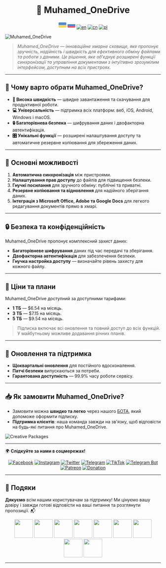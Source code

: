 <h1 align="center">🎨 Muhamed_OneDrive</h1> 

<div align="center">
  <a href="https://github.com/AndreMuhamed/Muhamed_OneDrive/blob/main/README.md" target="_blank"><img src="https://github.com/AndreMuhamed/Muhamed_OneDrive/blob/main/Language/298489_ukraine_ukraine.png?raw=true" alt="ua" width="25" height="25"></a>
  <a href="https://github.com/AndreMuhamed/Muhamed_OneDrive/blob/main/README_Russia.md" target="_blank"><img src="https://github.com/AndreMuhamed/Muhamed_OneDrive/blob/main/Language/298434_russia_russia.png?raw=true" alt="ru" width="25" height="25"></a>
  <a href="https://github.com/AndreMuhamed/Muhamed_OneDrive/blob/main/README_English.md" target="_blank"><img src="https://github.com/AndreMuhamed/Muhamed_Pro-Suite/blob/main/Language/298478_kingdom_united_kingdom_united.png?raw=true" alt="en" width="25" height="25"></a>
  <a href="https://github.com/AndreMuhamed/Muhamed_OneDrive/blob/main/README_Canadian.md" target="_blank"><img src="https://github.com/AndreMuhamed/Muhamed_Pro-Suite/blob/main/Language/298562_canada_canada.png?raw=true" alt="cn" width="25" height="25"></a>
  <a href="https://github.com/AndreMuhamed/Muhamed_OneDrive/blob/main/README_Polish.md" target="_blank"><img src="https://github.com/AndreMuhamed/Muhamed_Pro-Suite/blob/main/Language/298479_poland_poland.png?raw=true" alt="pl" width="25" height="25"></a>
</div>

![Muhamed_OneDrive](https://github.com/AndreMuhamed/Muhamed_Pro-Suite/blob/main/Plug-photo/%D0%A8%D0%B0%D0%B1%D0%BA%D0%B0%D0%9C%D1%83%D1%85%D0%B0%D0%BC%D0%B5%D0%B4%D0%B0copyUA.jpg?raw=true)

> *Muhamed_OneDrive — інноваційне хмарне сховище, яке пропонує зручність, надійність і швидкість для ефективного обміну файлами та роботи з даними. Це рішення, яке об'єднує розширені функції синхронізації та управління документами з інтуїтивно зрозумілим інтерфейсом, доступним на всіх пристроях.*

---

## 📌 Чому варто обрати Muhamed_OneDrive?

- **🚀 Висока швидкість** — швидке завантаження та скачування для продуктивної роботи.
- **💻 Універсальність** — підтримка всіх платформ: веб, iOS, Android, Windows і macOS.
- **🔒 Багаторівнева безпека** — шифрування даних і двофакторна автентифікація.
- **🎛 Унікальні функції** — розширені налаштування доступу та автоматичне резервне копіювання для збереження даних.

---

## 🎯 Основні можливості

1. **Автоматична синхронізація** між пристроями.
2. **Налаштування прав доступу** до файлів для підвищення безпеки.
3. **Гнучкі посилання** для зручного обміну: публічні та приватні.
4. **Резервне копіювання та відновлення** для надійного зберігання даних.
5. **Інтеграція з Microsoft Office, Adobe та Google Docs** для легкого редагування документів прямо в хмарі.

---

## 🔒 Безпека та конфіденційність

Muhamed_OneDrive пропонує комплексний захист даних:
- **Багаторівневе шифрування** даних під час передачі та зберігання.
- **Двофакторна автентифікація** для забезпечення безпеки.
- **Гнучка настройка доступу** — визначайте рівень захисту для кожного файлу.

---

## 💸 Ціни та плани

Muhamed_OneDrive доступний за доступними тарифами:
- **1 ТБ** — $6.54 на місяць.
- **3 ТБ** — $7.15 на місяць.
- **5 ТБ** — $9.54 на місяць.

> Підписка включає всі оновлення та повний доступ до всіх функцій. У майбутньому можливе додавання річних планів.

---

## 🔄 Оновлення та підтримка

- **Щоквартальні оновлення** для постійного вдосконалення.
- **Патчі безпеки** випускаються за потреби.
- **Гарантована доступність** — 99.9% часу роботи сервісу.

---

## 📥 **Як замовити Muhamed_OneDrive?**

- Замовити можна **швидко та легко** через нашого [БОТА](https://t.me/ProManagerss_bot), який допоможе оформити підписку.
- **Підтримка клієнтів**: наша команда завжди на зв'язку, щоб відповісти на будь-які питання про Muhamed_OneDrive.

![Creative Packages](https://github.com/AndreMuhamed/Muhamed_Pro-Suite/blob/main/Plug-photo/601155207247725.66d9f201ba38e.gif?raw=true)

---

🌍 **Слідкуйте за нами в соцмережах!**
<div align="center">
  <a href="https://www.facebook.com/andremuhamedd" target="_blank"><img src="https://github.com/AndreMuhamed/Muhamed_Pro-Suite/blob/main/Social%20networks/Facebook.png?raw=true" alt="Facebook" width="50" height="50"></a>
  <a href="https://www.instagram.com/admirall_times" target="_blank"><img src="https://github.com/AndreMuhamed/Muhamed_Pro-Suite/blob/main/Social%20networks/Instagram.png?raw=true" alt="Instagram" width="50" height="50"></a>
  <a href="https://twitter.com/Andremuhamed" target="_blank"><img src="https://github.com/AndreMuhamed/Muhamed_Pro-Suite/blob/main/Social%20networks/Twitter.png?raw=true" alt="Twitter" width="50" height="50"></a>
  <a href="https://t.me/andremuhamedd" target="_blank"><img src="https://github.com/AndreMuhamed/Muhamed_Pro-Suite/blob/main/Social%20networks/Telegram.png?raw=true" alt="Telegram" width="50" height="50"></a>
  <a href="https://www.tiktok.com/@andremuhamedd" target="_blank"><img src="https://github.com/AndreMuhamed/Muhamed_Pro-Suite/blob/main/Social%20networks/TikTok.png?raw=true" alt="TikTok" width="50" height="50"></a>
  <a href="https://t.me/ProManagerss_bot" target="_blank"><img src="https://github.com/AndreMuhamed/Muhamed_Pro-Suite/blob/main/Social%20networks/Boat.png?raw=true" alt="Telegram Bot" width="50" height="50"></a>
  <a href="https://www.patreon.com/andremuhamad" target="_blank"><img src="https://github.com/AndreMuhamed/Muhamed_Pro-Suite/blob/main/Social%20networks/Patreon.png?raw=true" alt="Patreon" width="50" height="50"></a>
  <a href="https://www.donationalerts.com/r/andremuhamad" target="_blank"><img src="https://github.com/AndreMuhamed/Muhamed_Pro-Suite/blob/main/Social%20networks/Donation.png?raw=true" alt="Donation" width="50" height="50"></a>
</div>

---

## 🙏 **Подяки**

**Дякуємо** всім нашим користувачам за підтримку! Ми цінуємо вашу довіру і завжди готові відповісти на ваші питання та розглянути пропозиції. 📬

<div align="center">
    <img src="https://github.com/AndreMuhamed/Muhamed_Pro-Suite/blob/main/Author%20thank%20you/images.jpg?raw=true" width="60" height="60" />
    <img src="https://github.com/AndreMuhamed/Muhamed_Pro-Suite/blob/main/Author%20thank%20you/1679679686187592531.png?raw=true" width="60" height="60" />
    <img src="https://github.com/AndreMuhamed/Muhamed_Pro-Suite/blob/main/Author%20thank%20you/1698456437194820220.png?raw=true" width="60" height="60" />
    <img src="https://github.com/AndreMuhamed/Muhamed_Pro-Suite/blob/main/Author%20thank%20you/4397650.png?raw=true" width="60" height="60" />
    <img src="https://github.com/AndreMuhamed/Muhamed_Pro-Suite/blob/main/Author%20thank%20you/03795b33fa996a497187f1d9fb864035.jpg?raw=true" width="60" height="60" />
    <img src="https://github.com/AndreMuhamed/Muhamed_Pro-Suite/blob/main/Author%20thank%20you/4499534.png?raw=true" width="60" height="60" />
    <img src="https://github.com/AndreMuhamed/Muhamed_Pro-Suite/blob/main/Author%20thank%20you/c8fcdb7e4656ff95aa29067c6ce4dc85.png?raw=true" width="60" height="60" />
    <img src="https://github.com/AndreMuhamed/Muhamed_Pro-Suite/blob/main/Author%20thank%20you/kartinka-na-avatarki-dlya-geymer.png?raw=true" width="60" height="60" />
    <img src="https://github.com/AndreMuhamed/Muhamed_Pro-Suite/blob/main/Author%20thank%20you/1680581226_kartinki-pibig-info-p-prikolnie-kartinki-v-stim-arti-3.jpg?raw=true" width="60" height="60" />
</div>

---